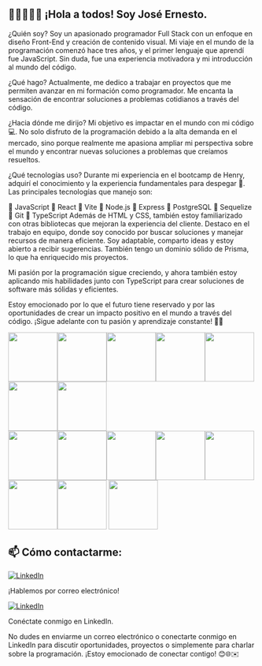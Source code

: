 ## 👋👋👋👋👋 ¡Hola a todos! Soy José Ernesto.

¿Quién soy? Soy un apasionado programador Full Stack con un enfoque en diseño Front-End y creación de contenido visual. Mi viaje en el mundo de la programación comenzó hace tres años, y el primer lenguaje que aprendí fue JavaScript. Sin duda, fue una experiencia motivadora y mi introducción al mundo del código.

¿Qué hago? Actualmente, me dedico a trabajar en proyectos que me permiten avanzar en mi formación como programador. Me encanta la sensación de encontrar soluciones a problemas cotidianos a través del código.

¿Hacia dónde me dirijo? Mi objetivo es impactar en el mundo con mi código 💻. No solo disfruto de la programación debido a la alta demanda en el mercado, sino porque realmente me apasiona ampliar mi perspectiva sobre el mundo y encontrar nuevas soluciones a problemas que creíamos resueltos.

¿Qué tecnologías uso? Durante mi experiencia en el bootcamp de Henry, adquirí el conocimiento y la experiencia fundamentales para despegar 🚀. Las principales tecnologías que manejo son:

🚀 JavaScript
🚀 React
🚀 Vite
🚀 Node.js
🚀 Express
🚀 PostgreSQL
🚀 Sequelize
🚀 Git
🚀 TypeScript
Además de HTML y CSS, también estoy familiarizado con otras bibliotecas que mejoran la experiencia del cliente. Destaco en el trabajo en equipo, donde soy conocido por buscar soluciones y manejar recursos de manera eficiente. Soy adaptable, comparto ideas y estoy abierto a recibir sugerencias. También tengo un dominio sólido de Prisma, lo que ha enriquecido mis proyectos.

Mi pasión por la programación sigue creciendo, y ahora también estoy aplicando mis habilidades junto con TypeScript para crear soluciones de software más sólidas y eficientes.

Estoy emocionado por lo que el futuro tiene reservado y por las oportunidades de crear un impacto positivo en el mundo a través del código. ¡Sigue adelante con tu pasión y aprendizaje constante! 💪✨
   
<img src="https://user-images.githubusercontent.com/133174571/277468609-a8ecf277-2ee7-4587-89b2-1ecfe9c55c1c.png" width="100" height="100"><img src="https://user-images.githubusercontent.com/133174571/277468708-ed5b86a8-bc65-4212-a4a2-f23de25f3366.png" width="100" height="100"><img src="https://user-images.githubusercontent.com/133174571/277468402-18381ff9-1e14-41e9-8d8e-e0dcf621a8aa.png" width="100" height="100"><img src="https://user-images.githubusercontent.com/133174571/277468677-78835ab9-984a-4f9f-ac58-e4fa3ff9498a.png" width="100" height="100"><img src="https://user-images.githubusercontent.com/133174571/277468456-414ebd64-fcec-4351-858b-050973950151.png" width="100" height="100"><img src="https://user-images.githubusercontent.com/133174571/277468930-23b9b88a-0898-41e0-943d-ac58385c0c6d.png" width="100" height="100"><img src="https://user-images.githubusercontent.com/133174571/277468982-7f3d4a61-5fed-4dea-b25b-005f93f2221e.png" width="100" height="100">   
<img src="https://user-images.githubusercontent.com/133174571/277468540-cbfb0d5c-21c8-4887-97fd-6ab50dd9ae30.png" width="100" height="100"><img src="https://user-images.githubusercontent.com/133174571/277468575-77687e47-677f-4f01-b0b1-16c94468b329.png" width="100" height="100"><img src="https://user-images.githubusercontent.com/133174571/277468632-31226039-cf20-45c9-9d95-6332f291fbf0.png" width="100" height="100"><img src="https://user-images.githubusercontent.com/133174571/277468583-ea16364c-4111-4513-b5f4-25c5a9529e8d.png" width="100" height="100"><img src="https://user-images.githubusercontent.com/133174571/277468558-727c2516-0b2c-4a48-8e06-dbcc3b3d9679.png" width="100" height="100"><img src="https://user-images.githubusercontent.com/133174571/277468486-a840231e-0a5d-406f-ba75-c304081933e2.png" width="100" height="100"><img src="https://prismalens.vercel.app/header/logo-dark.svg" width="100" height="100">
<img src="https://toppng.com/uploads/preview/react-native-svg-transformer-allows-you-import-svg-aperture-science-innovators-logo-11562851994zqcpwozsvy.png" width="100" height="100">




 ## 📫 Cómo contactarme:

[![LinkedIn](https://camo.githubusercontent.com/e260052d80402ee1c3c47c1663259d0d952556860eec8eee4118a46b506f43a3/68747470733a2f2f696d672e69636f6e73382e636f6d2f636f6c6f722f34382f3030303030302f676d61696c2d6e65772e706e67)](mailto:bravo24ramosjose@gmail.com)

 ¡Hablemos por correo electrónico!

[![LinkedIn](https://camo.githubusercontent.com/9354d286708efe5450394771240324309cd530a93524c988d92296fa01b4bd7e/68747470733a2f2f696d672e69636f6e73382e636f6d2f636f6c6f722f34382f3030303030302f6c696e6b6564696e2e706e67)](https://www.linkedin.com/in/24bravo-ramos/)

 Conéctate conmigo en LinkedIn.

No dudes en enviarme un correo electrónico o conectarte conmigo en LinkedIn para discutir oportunidades, proyectos o simplemente para charlar sobre la programación. ¡Estoy emocionado de conectar contigo! 😊🌐✉️
